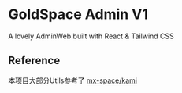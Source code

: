 # GoldSpace Admin V1

A lovely AdminWeb built with React & Tailwind CSS

## Reference

本项目大部分Utils参考了 [mx-space/kami](https://github.com/mx-space/kami)